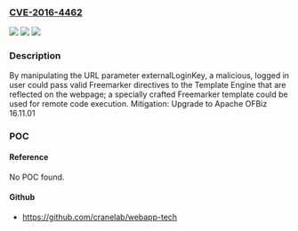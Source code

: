 ### [CVE-2016-4462](https://cve.mitre.org/cgi-bin/cvename.cgi?name=CVE-2016-4462)
![](https://img.shields.io/static/v1?label=Product&message=Apache%20OFBiz&color=blue)
![](https://img.shields.io/static/v1?label=Version&message=n%2Fa&color=blue)
![](https://img.shields.io/static/v1?label=Vulnerability&message=Information%20Disclosure&color=brighgreen)

### Description

By manipulating the URL parameter externalLoginKey, a malicious, logged in user could pass valid Freemarker directives to the Template Engine that are reflected on the webpage; a specially crafted Freemarker template could be used for remote code execution. Mitigation: Upgrade to Apache OFBiz 16.11.01

### POC

#### Reference
No POC found.

#### Github
- https://github.com/cranelab/webapp-tech

